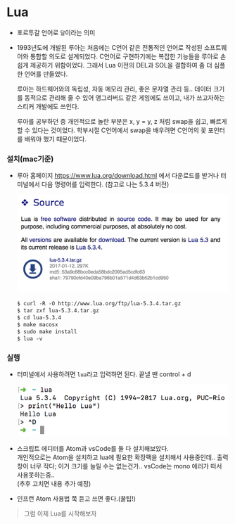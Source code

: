 # Lua

- 포르투갈 언어로 `달`이라는 의미
- 1993년도에 개발된 루아는 처음에는 C언어 같은 전통적인 언어로 작성된 소프트웨어와 통합할 의도로 설계되었다. C언어로 구현하기에는 복잡한 기능들을 루아로 손쉽게 제공하기 위함이었다. 그래서 Lua 이전의 DEL과 SOL을 결합하여 좀 더 심플한 언어를 만들었다.

  
	루아는 하드웨어와의 독립성, 자동 메모리 관리, 좋은 문자열 관리 등.. 데이터 크기를 동적으로 관리해 줄 수 있어 앵그리버드 같은 게임에도 쓰이고, 내가 쓰고자하는 스티커 개발에도 쓰인다.

  	
	루아를 공부하던 중 개인적으로 놀란 부분은 x, y = y, z 처럼 swap을 쉽고, 빠르게 할 수 있다는 것이었다. 학부시절 C언어에서 swap을 배우려면 C언어의 꽃 포인터를 배워야 했기 때문이었다.
	
	
### 설치(mac기준)
- 루아 홈페이지 https://www.lua.org/download.html 에서 다운로드를 받거나 터미널에서 다음 명령어를 입력한다. (참고로 나는 5.3.4 버전)  

	![Homepage](img/LuaHomepage.png)
	
	```
	$ curl -R -O http://www.lua.org/ftp/lua-5.3.4.tar.gz
	$ tar zxf lua-5.3.4.tar.gz
	$ cd lua-5.3.4
	$ make macosx
	$ sudo make install
	$ lua -v
	```
	
### 실행
- 터미널에서 사용하려면 `lua`라고 입력하면 된다. 끝낼 땐 control + d  

	![](img/terminal.png)
	
- 스크립트 에디터를 Atom과 vsCode를 둘 다 설치해보았다.  
개인적으로는 Atom을 설치하고 lua에 필요한 확장팩을 설치해서 사용중인데.. 출력창이 너무 작다; 이거 크기를 늘릴 수는 없는건가.. vsCode는 mono 에러가 떠서 사용못하는중..  
(추후 고치면 내용 추가 예정)
- 인프런 Atom 사용법 쭉 듣고 쓰면 좋다.(꿀팁!)  

  

> 그럼 이제 Lua를 시작해보자